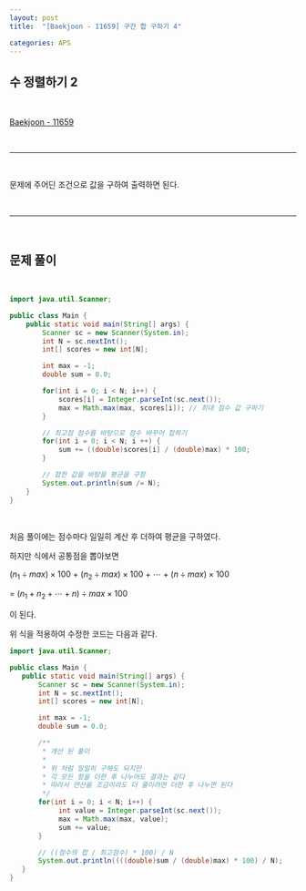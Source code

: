 ```yaml
---
layout: post
title:  "[Baekjoon - 11659] 구간 합 구하기 4"

categories: APS
---
```


## 수 정렬하기 2

<br>

[Baekjoon - 11659](https://www.acmicpc.net/problem/11659)

<br>

***

<br>

문제에 주어딘 조건으로 값을 구하여 출력하면 된다.

<br>

***

<br>

## 문제 풀이

<br>

```java
import java.util.Scanner;

public class Main {
    public static void main(String[] args) {
        Scanner sc = new Scanner(System.in);
        int N = sc.nextInt();
        int[] scores = new int[N];

        int max = -1;
        double sum = 0.0;

        for(int i = 0; i < N; i++) {
            scores[i] = Integer.parseInt(sc.next());
            max = Math.max(max, scores[i]); // 최대 점수 값 구하기
        }

        // 최고점 점수를 바탕으로 점수 바꾸어 합하기
        for(int i = 0; i < N; i ++) {
            sum += ((double)scores[i] / (double)max) * 100;
        }

        // 합한 값을 바탕을 평균을 구함
        System.out.println(sum /= N);
    }
}
```

<br>

처음 풀이에는 점수마다 일일히 계산 후 더하여 평균을 구하였다.

하지만 식에서 공통점을 뽑아보면

($n_{1} \div max) \times 100$ + ($n_{2} \div max) \times 100$ + $\cdots$ + ($n \div max) \times 100$

 = $(n_{1} + n_{2} + \cdots + n) \div max \times 100$

 이 된다.

 위 식을 적용하여 수정한 코드는 다음과 같다.

 ```java
import java.util.Scanner;

public class Main {
    public static void main(String[] args) {
        Scanner sc = new Scanner(System.in);
        int N = sc.nextInt();
        int[] scores = new int[N];

        int max = -1;
        double sum = 0.0;

        /**
         * 개선 된 풀이
         *
         * 위 처럼 일일히 구해도 되지만
         * 각 모든 항을 더한 후 나누어도 결과는 같다
         * 따라서 연산을 조금이라도 더 줄이려면 더한 후 나누면 된다
         */
        for(int i = 0; i < N; i++) {
             int value = Integer.parseInt(sc.next());
             max = Math.max(max, value);
             sum += value;
        }

        // ((점수의 합 / 최고점수) * 100) / N
        System.out.println((((double)sum / (double)max) * 100) / N);
    }
}

 ```